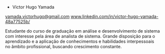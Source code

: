 - Victor Hugo Yamada

yamada.victorhugo@gmail.com 
www.linkedin.com/in/victor-hugo-yamada-48a77525b/

Estudante do curso de graduação em análise e desenvolvimento de sistema 
com interesse pela área de analista de sistema. Grande disposição para o 
aprendizado e a aplicação de conhecimentos e habilidades interpessoais 
no âmbito profissional, buscando crescimento constante.

